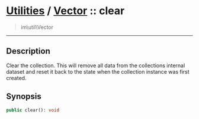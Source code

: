 # [Utilities](util.md) / [Vector](util-Vector.md) :: clear
 > im\util\Vector
____

## Description
Clear the collection. This will remove all data from the
collections internal dataset and reset it back to the state
when the collection instance was first created.

## Synopsis
```php
public clear(): void
```
